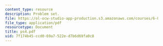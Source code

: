 ```yaml
---
content_type: resource
description: Problem set.
file: https://ol-ocw-studio-app-production.s3.amazonaws.com/courses/6-895-theory-of-parallel-systems-sma-5509-fall-2003/7f174b45ccd069a7522ed7b6d69fa0c8_ps4.pdf
file_type: application/pdf
resourcetype: Document
title: ps4.pdf
uid: 7f174b45-ccd0-69a7-522e-d7b6d69fa0c8
---
```

